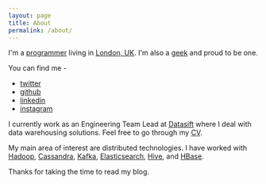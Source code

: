 ```yaml
---
layout: page
title: About
permalink: /about/
---
```


I'm a [programmer](https://xkcd.com/303/) living in [London, UK](https://en.wikipedia.org/wiki/London). I'm also a [geek](http://dilbert.com/strip/2014-06-21) and proud to be one.

You can find me -

- [twitter](https://twitter.com/jairamc)
- [github](https://github.com/jairamc)
- [linkedin](https://uk.linkedin.com/in/jairamc)
- [instagram](https://instagram.com/jairam)

I currently work as an Engineering Team Lead at [Datasift](https://datasift.com) where I deal with data warehousing solutions. Feel free to go through my [CV](/cv/).

My main area of interest are distributed technologies. I have worked with [Hadoop](http://hadoop.apache.org), [Cassandra](http://cassandra.apache.org), [Kafka](http://kafka.apache.org), [Elasticsearch](https://www.elastic.co/products/elasticsearch), [Hive](http://hive.apache.org), and [HBase]((http://hbase.apache.org),).

Thanks for taking the time to read my blog.
